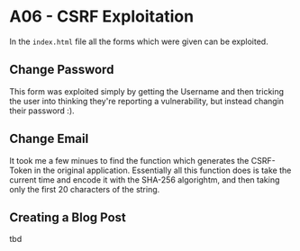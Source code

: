 # A06 - CSRF Exploitation

In the `index.html` file all the forms which were given can be exploited.

## Change Password

This form was exploited simply by getting the Username and then tricking the
user into thinking they're reporting a vulnerability, but instead changin their
password :).

## Change Email

It took me a few minues to find the function which generates the CSRF-Token in the
original application. Essentially all this function does is take the current time and
encode it with the SHA-256 algorightm, and then taking only the first 20 characters of 
the string.

## Creating a Blog Post

tbd
